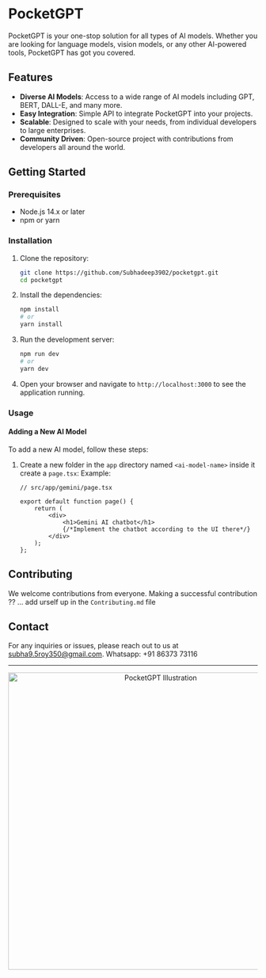 # PocketGPT

PocketGPT is your one-stop solution for all types of AI models. Whether you are looking for language models, vision models, or any other AI-powered tools, PocketGPT has got you covered.

## Features

- **Diverse AI Models**: Access to a wide range of AI models including GPT, BERT, DALL-E, and many more.
- **Easy Integration**: Simple API to integrate PocketGPT into your projects.
- **Scalable**: Designed to scale with your needs, from individual developers to large enterprises.
- **Community Driven**: Open-source project with contributions from developers all around the world.

## Getting Started

### Prerequisites

- Node.js 14.x or later
- npm or yarn

### Installation

1. Clone the repository:
    ```sh
    git clone https://github.com/Subhadeep3902/pocketgpt.git
    cd pocketgpt
    ```

2. Install the dependencies:
    ```sh
    npm install
    # or
    yarn install
    ```

3. Run the development server:
    ```sh
    npm run dev
    # or
    yarn dev
    ```

4. Open your browser and navigate to `http://localhost:3000` to see the application running.

### Usage

#### Adding a New AI Model

To add a new AI model, follow these steps:

1. Create a new folder in the `app` directory named `<ai-model-name>` inside it create a `page.tsx`:
   Example:
    ```tsx
    // src/app/gemini/page.tsx

    export default function page() {
        return (
            <div>
                <h1>Gemini AI chatbot</h1>
                {/*Implement the chatbot according to the UI there*/}
            </div>
        );
    };
    ```


## Contributing

We welcome contributions from everyone. Making a successful contribution ?? ... add urself up in the `Contributing.md` file

## Contact

For any inquiries or issues, please reach out to us at [subha9.5roy350@gmail.com](mailto:subha9.5roy350@gmail.com).
Whatsapp: +91 86373 73116

---

<p align="center">
    <img src="path/to/your/illustration.png" alt="PocketGPT Illustration" width="600"/>
</p>
